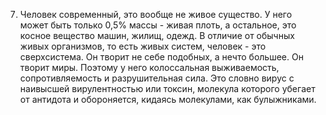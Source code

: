 7. Человек современный, это вообще не живое существо. У него может быть только 0,5% массы - живая плоть, а остальное, это косное вещество машин, жилищ, одежд. В отличие от обычных живых организмов, то есть живых систем, человек - это сверхсистема. Он творит не себе подобных, а нечто большее. Он творит миры. Поэтому у него колоссальная выживаемость, сопротивляемость и разрушительная сила. Это словно вирус с наивысшей вирулентностью или токсин, молекула которого убегает от антидота и обороняется, кидаясь молекулами, как булыжниками.